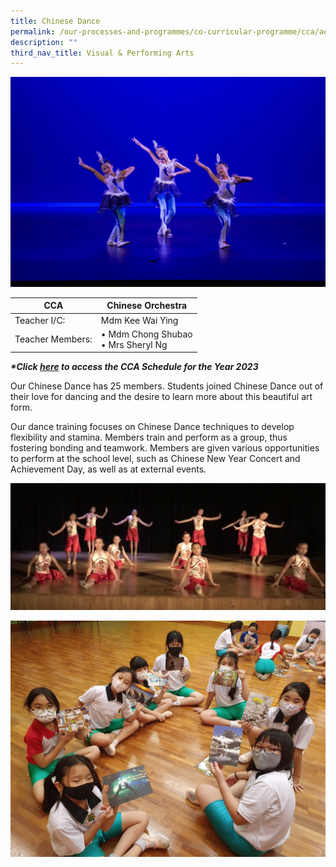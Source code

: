 ```yaml
---
title: Chinese Dance
permalink: /our-processes-and-programmes/co-curricular-programme/cca/aesthetics/chinese-dance/
description: ""
third_nav_title: Visual & Performing Arts
---
```

![](/images/CCA%20Photos/2022%20chinese%20dance%20syf%20photo%20(1)%20(1).jpg)


| CCA   	| Chinese Orchestra 	|
|---	|---	|
| Teacher I/C:  	| Mdm Kee Wai Ying 	|
| Teacher Members:  	| • Mdm Chong Shubao<br>• Mrs Sheryl Ng 	|

**_\*Click&nbsp;[here](https://docs.google.com/document/d/19yQQeYbcNUBPsW_j2nrgEeGdv8sUMdf_e79um_QsFDM/edit)&nbsp;to access the CCA Schedule for the Year 2023_**

  
Our Chinese Dance has 25 members. Students joined Chinese Dance out of their love for
dancing and the desire to learn more about this beautiful art form.

Our dance training focuses on Chinese Dance techniques to develop flexibility and
stamina. Members train and perform as a group, thus fostering bonding and teamwork.
Members are given various opportunities to perform at the school level, such as Chinese
New Year Concert and Achievement Day, as well as at external events.

![](/images/CD1.jpg)

![](/images/CD2.jpg)